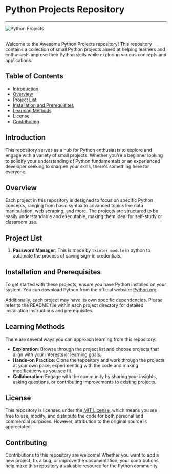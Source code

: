 # Python Projects Repository
----------------------------
<div>
    <img src="https://media.geeksforgeeks.org/wp-content/uploads/20201123152927/PythonProjects11.png" alt="Python Projects"></img>
</div>
</br>

Welcome to the Awesome Python Projects repository! This repository contains a collection of small Python projects aimed at helping learners and enthusiasts improve their Python skills while exploring various concepts and applications.

## Table of Contents

- [Introduction](#introduction)
- [Overview](#overview)
- [Project List](#project-list)
- [Installation and Prerequisites](#installation-and-prerequisites)
- [Learning Methods](#learning-methods)
- [License](#license)
- [Contributing](#contributing)

## Introduction

This repository serves as a hub for Python enthusiasts to explore and engage with a variety of small projects. Whether you're a beginner looking to solidify your understanding of Python fundamentals or an experienced developer seeking to sharpen your skills, there's something here for everyone.

## Overview

Each project in this repository is designed to focus on specific Python concepts, ranging from basic syntax to advanced topics like data manipulation, web scraping, and more. The projects are structured to be easily understandable and executable, making them ideal for self-study or classroom use.

## Project List

1. **Password Manager**: This is made by `tkinter module` in python to automate the process of saving sign-in credentials.

## Installation and Prerequisites

To get started with these projects, ensure you have Python installed on your system. You can download Python from the official website: [Python.org](https://www.python.org/)

Additionally, each project may have its own specific dependencies. Please refer to the README file within each project directory for detailed installation instructions and prerequisites.

## Learning Methods

There are several ways you can approach learning from this repository:

- **Exploration**: Browse through the project list and choose projects that align with your interests or learning goals.
- **Hands-on Practice**: Clone the repository and work through the projects at your own pace, experimenting with the code and making modifications as you see fit.
- **Collaboration**: Engage with the community by sharing your insights, asking questions, or contributing improvements to existing projects.

## License

This repository is licensed under the [MIT License](https://github.com/harsh-a-parihar/Small-Projects-in-Python/blob/master/LICENSE), which means you are free to use, modify, and distribute the code for both personal and commercial purposes. However, attribution to the original source is appreciated.

## Contributing

Contributions to this repository are welcome! Whether you want to add a new project, fix a bug, or improve the documentation, your contributions help make this repository a valuable resource for the Python community.